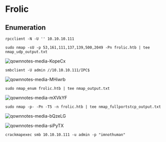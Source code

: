 Frolic
========================

## Enumeration

    rpcclient -N -U '' 10.10.10.111

    sudo nmap -sU -p 53,161,111,137,139,500,2049 -Pn frolic.htb | tee nmap_udp_output.txt

![qownnotes-media-KopeCx](../../../media/qownnotes-media-KopeCx.png)



    smbclient -U admin //10.10.10.111/IPC$
 
![qownnotes-media-MHiwrb](../../../media/qownnotes-media-MHiwrb.png)

    sudo nmap_enum frolic.htb | tee nmap_output.txt

![qownnotes-media-mXVkYF](../../../media/qownnotes-media-mXVkYF.png)


    sudo nmap -p- -Pn -T5 -n frolic.htb | tee nmap_fullportstcp_output.txt

![qownnotes-media-bQzeLG](../../../media/qownnotes-media-bQzeLG.png)

![qownnotes-media-siPyTX](../../../media/qownnotes-media-siPyTX.png)

    crackmapexec smb 10.10.10.111 -u admin -p "imnothuman"
